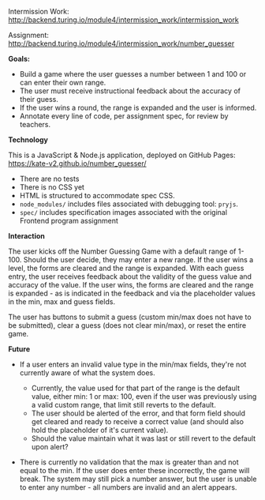 Intermission Work: http://backend.turing.io/module4/intermission_work/intermission_work

Assignment: http://backend.turing.io/module4/intermission_work/number_guesser

**Goals:**
* Build a game where the user guesses a number between 1 and 100 or can enter their own range.
* The user must receive instructional feedback about the accuracy of their guess.
* If the user wins a round, the range is expanded and the user is informed.
* Annotate every line of code, per assignment spec, for review by teachers.

**Technology**

This is a JavaScript & Node.js application, deployed on GitHub Pages: https://kate-v2.github.io/number_guesser/
* There are no tests
* There is no CSS yet
* HTML is structured to accommodate spec CSS.
* `node_modules/` includes files associated with debugging tool: `pryjs`.
* `spec/` includes specification images associated with the original Frontend program assignment

**Interaction**

The user kicks off the Number Guessing Game with a default range of 1-100. Should the user decide, they may enter a new range. If the user wins a level, the forms are cleared and the range is expanded. With each guess entry, the user receives feedback about the validity of the guess value and accuracy of the value. If the user wins, the forms are cleared and the range is expanded - as is indicated in the feedback and via the placeholder values in the min, max and guess fields. 

The user has buttons to submit a guess (custom min/max does not have to be submitted), clear a guess (does not clear min/max), or reset the entire game.



**Future**

* If a user enters an invalid value type in the min/max fields, they're not currently aware of what the system does. 
  * Currently, the value used for that part of the range is the default value, either min: 1 or max: 100, even if the user was previously using a valid custom range, that limit still reverts to the default. 
  * The user should be alerted of the error, and that form field should get cleared and ready to receive a correct value (and should also hold the placeholder of it's current value). 
  * Should the value maintain what it was last or still revert to the default upon alert?


* There is currently no validation that the max is greater than and not equal to the min. If the user does enter these incorrectly, the game will break. The system may still pick a number answer, but the user is unable to enter any number - all numbers are invalid and an alert appears.








